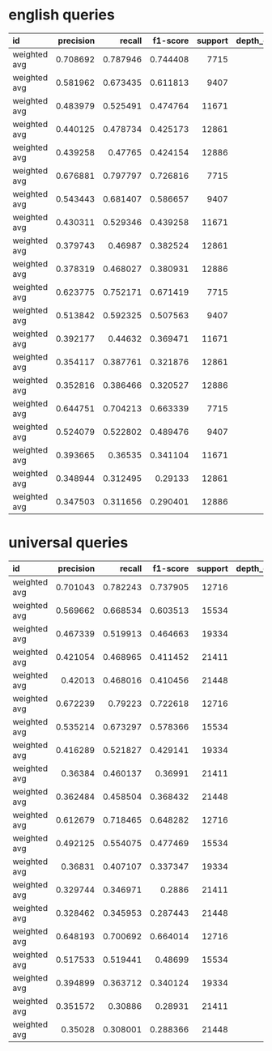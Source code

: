 # english queries
| id           |   precision |   recall |   f1-score |   support |   depth_constraint | model      |
|:-------------|------------:|---------:|-----------:|----------:|-------------------:|:-----------|
| weighted avg |    0.708692 | 0.787946 |   0.744408 |      7715 |                  1 | V3model    |
| weighted avg |    0.581962 | 0.673435 |   0.611813 |      9407 |                  2 | V3model    |
| weighted avg |    0.483979 | 0.525491 |   0.474764 |     11671 |                  3 | V3model    |
| weighted avg |    0.440125 | 0.478734 |   0.425173 |     12861 |                  4 | V3model    |
| weighted avg |    0.439258 | 0.47765  |   0.424154 |     12886 |                  5 | V3model    |
| weighted avg |    0.676881 | 0.797797 |   0.726816 |      7715 |                  1 | V2model    |
| weighted avg |    0.543443 | 0.681407 |   0.586657 |      9407 |                  2 | V2model    |
| weighted avg |    0.430311 | 0.529346 |   0.439258 |     11671 |                  3 | V2model    |
| weighted avg |    0.379743 | 0.46987  |   0.382524 |     12861 |                  4 | V2model    |
| weighted avg |    0.378319 | 0.468027 |   0.380931 |     12886 |                  5 | V2model    |
| weighted avg |    0.623775 | 0.752171 |   0.671419 |      7715 |                  1 | V1model    |
| weighted avg |    0.513842 | 0.592325 |   0.507563 |      9407 |                  2 | V1model    |
| weighted avg |    0.392177 | 0.44632  |   0.369471 |     11671 |                  3 | V1model    |
| weighted avg |    0.354117 | 0.387761 |   0.321876 |     12861 |                  4 | V1model    |
| weighted avg |    0.352816 | 0.386466 |   0.320527 |     12886 |                  5 | V1model    |
| weighted avg |    0.644751 | 0.704213 |   0.663339 |      7715 |                  1 | V0baseline |
| weighted avg |    0.524079 | 0.522802 |   0.489476 |      9407 |                  2 | V0baseline |
| weighted avg |    0.393665 | 0.36535  |   0.341104 |     11671 |                  3 | V0baseline |
| weighted avg |    0.348944 | 0.312495 |   0.29133  |     12861 |                  4 | V0baseline |
| weighted avg |    0.347503 | 0.311656 |   0.290401 |     12886 |                  5 | V0baseline |

# universal queries
| id           |   precision |   recall |   f1-score |   support |   depth_constraint | model      |
|:-------------|------------:|---------:|-----------:|----------:|-------------------:|:-----------|
| weighted avg |    0.701043 | 0.782243 |   0.737905 |     12716 |                  1 | V3model    |
| weighted avg |    0.569662 | 0.668534 |   0.603513 |     15534 |                  2 | V3model    |
| weighted avg |    0.467339 | 0.519913 |   0.464663 |     19334 |                  3 | V3model    |
| weighted avg |    0.421054 | 0.468965 |   0.411452 |     21411 |                  4 | V3model    |
| weighted avg |    0.42013  | 0.468016 |   0.410456 |     21448 |                  5 | V3model    |
| weighted avg |    0.672239 | 0.79223  |   0.722618 |     12716 |                  1 | V2model    |
| weighted avg |    0.535214 | 0.673297 |   0.578366 |     15534 |                  2 | V2model    |
| weighted avg |    0.416289 | 0.521827 |   0.429141 |     19334 |                  3 | V2model    |
| weighted avg |    0.36384  | 0.460137 |   0.36991  |     21411 |                  4 | V2model    |
| weighted avg |    0.362484 | 0.458504 |   0.368432 |     21448 |                  5 | V2model    |
| weighted avg |    0.612679 | 0.718465 |   0.648282 |     12716 |                  1 | V1model    |
| weighted avg |    0.492125 | 0.554075 |   0.477469 |     15534 |                  2 | V1model    |
| weighted avg |    0.36831  | 0.407107 |   0.337347 |     19334 |                  3 | V1model    |
| weighted avg |    0.329744 | 0.346971 |   0.2886   |     21411 |                  4 | V1model    |
| weighted avg |    0.328462 | 0.345953 |   0.287443 |     21448 |                  5 | V1model    |
| weighted avg |    0.648193 | 0.700692 |   0.664014 |     12716 |                  1 | V0baseline |
| weighted avg |    0.517533 | 0.519441 |   0.48699  |     15534 |                  2 | V0baseline |
| weighted avg |    0.394899 | 0.363712 |   0.340124 |     19334 |                  3 | V0baseline |
| weighted avg |    0.351572 | 0.30886  |   0.28931  |     21411 |                  4 | V0baseline |
| weighted avg |    0.35028  | 0.308001 |   0.288366 |     21448 |                  5 | V0baseline |